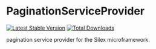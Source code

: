 # PaginationServiceProvider

[![Latest Stable Version](https://poser.pugx.org/qckanemoto/pagination-service-provider/version.svg)](https://packagist.org/packages/qckanemoto/pagination-service-provider)
[![Total Downloads](https://poser.pugx.org/qckanemoto/pagination-service-provider/downloads.svg)](https://packagist.org/packages/qckanemoto/pagination-service-provider)

pagination service provider for the Silex microframework.
